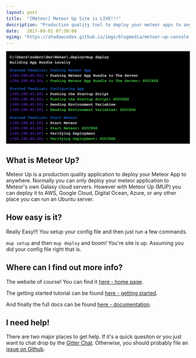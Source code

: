 ```yaml
---
layout: post
title:  "[Meteor] Meteor Up Site is LIVE!!!"
description: "Production quality tool to deploy your meteor apps to anywhere."
date:   2017-09-01 07:30:00
ogimg: "https://shadowcodex.github.io/imgs/blogmedia/meteor-up-console.png"
---
```

<img class="img-responsive" src="/imgs/blogmedia/meteor-up-console.png">

## What is Meteor Up?

Meteor Up is a production quality application to deploy your Meteor App to anywhere.
Normally you can only deploy your meteor application to Meteor's own Galaxy cloud
servers. However with Meteor Up (MUP) you can deploy it to AWS, Google Cloud, Digital Ocean,
Azure, or any other place you can run an Ubuntu server.

## How easy is it?

Really Easy!!! You setup your config file and then just run a few commands.

`mup setup` and then `mup deploy` and boom! You're site is up. Assuming you did your 
config file right that is.

## Where can I find out more info?

The website of course! You can find it [here - home page](http://meteor-up.com).

The getting started tutorial can be found [here - getting started](http://meteor-up.com/getting-started.html).

And finally the full docs can be found [here - documentation](http://meteor-up.com/docs.html).

## I need help!

There are two major places to get help. If it's a quick quesiton or you just want to chat drop by
the [Gitter Chat](http://meteor-up.com/docs.html). Otherwise, you should probably file an [issue on Github](https://github.com/zodern/meteor-up/issues).